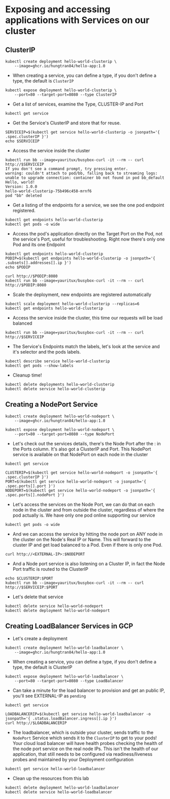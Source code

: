 # Exposing and accessing applications with Services on our cluster

## ClusterIP
```
kubectl create deployment hello-world-clusterip \
    --image=ghcr.io/hungtran84/hello-app:1.0
```

- When creating a service, you can define a type, if you don't define a type, the default is `ClusterIP`
```
kubectl expose deployment hello-world-clusterip \
    --port=80 --target-port=8080 --type ClusterIP
```

- Get a list of services, examine the Type, CLUSTER-IP and Port
```
kubectl get service
```

- Get the Service's ClusterIP and store that for reuse.
```
SERVICEIP=$(kubectl get service hello-world-clusterip -o jsonpath='{ .spec.clusterIP }')
echo $SERVICEIP
```

- Access the service inside the cluster
```
kubectl run bb --image=yauritux/busybox-curl -it --rm -- curl http://$SERVICEIP
If you don't see a command prompt, try pressing enter.
warning: couldn't attach to pod/bb, falling back to streaming logs: unable to upgrade connection: container bb not found in pod bb_default
Hello, world!
Version: 1.0.0
hello-world-clusterip-75b496c458-mrnf6
pod "bb" deleted
```

- Get a listing of the endpoints for a service, we see the one pod endpoint registered.
```
kubectl get endpoints hello-world-clusterip
kubectl get pods -o wide
```

- Access the pod's application directly on the Target Port on the Pod, not the service's Port, useful for troubleshooting.
Right now there's only one Pod and its one Endpoint
```
kubectl get endpoints hello-world-clusterip
PODIP=$(kubectl get endpoints hello-world-clusterip -o jsonpath='{ .subsets[].addresses[].ip }')
echo $PODIP
```

```
curl http://$PODIP:8080
kubectl run bb --image=yauritux/busybox-curl -it --rm -- curl http://$PODIP:8080
```

- Scale the deployment, new endpoints are registered automatically

```
kubectl scale deployment hello-world-clusterip --replicas=6
kubectl get endpoints hello-world-clusterip
```

- Access the service inside the cluster, this time our requests will be load balanced

```
kubectl run bb --image=yauritux/busybox-curl -it --rm -- curl http://$SERVICEIP
```

- The Service's Endpoints match the labels, let's look at the service and it's selector and the pods labels.
```
kubectl describe service hello-world-clusterip
kubectl get pods --show-labels
```

- Cleanup time!
```
kubectl delete deployments hello-world-clusterip
kubectl delete service hello-world-clusterip
```


## Creating a NodePort Service
```
kubectl create deployment hello-world-nodeport \
    --image=ghcr.io/hungtran84/hello-app:1.0
```

```
kubectl expose deployment hello-world-nodeport \
    --port=80 --target-port=8080 --type NodePort
```

- Let's check out the services details, there's the Node Port after the : in the Ports column. It's also got a ClusterIP and Port.
This NodePort service is available on that NodePort on each node in the cluster
```
kubectl get service

CLUSTERIP=$(kubectl get service hello-world-nodeport -o jsonpath='{ .spec.clusterIP }')
PORT=$(kubectl get service hello-world-nodeport -o jsonpath='{ .spec.ports[].port }')
NODEPORT=$(kubectl get service hello-world-nodeport -o jsonpath='{ .spec.ports[].nodePort }')
```

- Let's access the services on the Node Port, we can do that on each node in the cluster and from outside the cluster, regardless of where the pod actually is.
We have only one pod online supporting our service
```
kubectl get pods -o wide
```

- And we can access the service by hitting the node port on ANY node in the cluster on the Node's Real IP or Name.
This will forward to the cluster IP and get load balanced to a Pod. Even if there is only one Pod.

```
curl http://<EXTERNAL-IP>:$NODEPORT
```

- And a Node port service is also listening on a Cluster IP, in fact the Node Port traffic is routed to the ClusterIP
```
echo $CLUSTERIP:$PORT
kubectl run bb --image=yauritux/busybox-curl -it --rm -- curl http://$SERVICEIP:$PORT
```

- Let's delete that service
```
kubectl delete service hello-world-nodeport
kubectl delete deployment hello-world-nodeport
```

## Creating LoadBalancer Services in GCP
- Let's create a deployment
```
kubectl create deployment hello-world-loadbalancer \
    --image=ghcr.io/hungtran84/hello-app:1.0
```

- When creating a service, you can define a type, if you don't define a type, the default is ClusterIP
```
kubectl expose deployment hello-world-loadbalancer \
    --port=80 --target-port=8080 --type LoadBalancer
```

- Can take a minute for the load balancer to provision and get an public IP, you'll see EXTERNAL-IP as `pending`

```
kubectl get service
```

```
LOADBALANCERIP=$(kubectl get service hello-world-loadbalancer -o jsonpath='{ .status.loadBalancer.ingress[].ip }')
curl http://$LOADBALANCERIP
```

- The loadbalancer, which is outside your cluster, sends traffic to the `NodePort` Service which sends it to the `ClusterIP` to get to your pods!
Your cloud load balancer will have health probes checking the health of the node port service on the real node IPs.
This isn't the health of our application, that still needs to be configured via readiness/liveness probes and maintained by your Deployment configuration

```
kubectl get service hello-world-loadbalancer
```

- Clean up the resources from this lab
```
kubectl delete deployment hello-world-loadbalancer
kubectl delete service hello-world-loadbalancer
```
